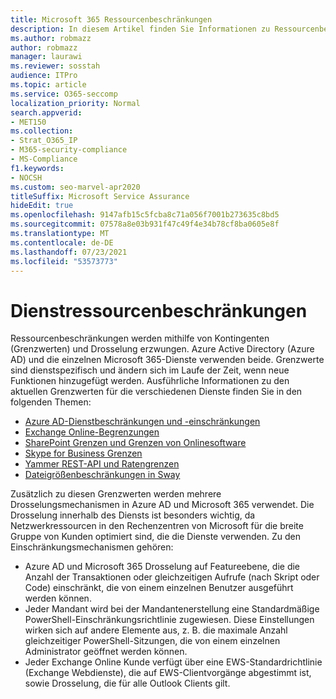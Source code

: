 ```yaml
---
title: Microsoft 365 Ressourcenbeschränkungen
description: In diesem Artikel finden Sie Informationen zu Ressourcenbeschränkungen für die verschiedenen Anwendungen innerhalb Microsoft 365.
ms.author: robmazz
author: robmazz
manager: laurawi
ms.reviewer: sosstah
audience: ITPro
ms.topic: article
ms.service: O365-seccomp
localization_priority: Normal
search.appverid:
- MET150
ms.collection:
- Strat_O365_IP
- M365-security-compliance
- MS-Compliance
f1.keywords:
- NOCSH
ms.custom: seo-marvel-apr2020
titleSuffix: Microsoft Service Assurance
hideEdit: true
ms.openlocfilehash: 9147afb15c5fcba8c71a056f7001b273635c8bd5
ms.sourcegitcommit: 07578a8e03b931f47c49f4e34b78cf8ba0605e8f
ms.translationtype: MT
ms.contentlocale: de-DE
ms.lasthandoff: 07/23/2021
ms.locfileid: "53573773"
---
```

# <a name="service-resource-limits"></a>Dienstressourcenbeschränkungen

Ressourcenbeschränkungen werden mithilfe von Kontingenten (Grenzwerten) und Drosselung erzwungen. Azure Active Directory (Azure AD) und die einzelnen Microsoft 365-Dienste verwenden beide. Grenzwerte sind dienstspezifisch und ändern sich im Laufe der Zeit, wenn neue Funktionen hinzugefügt werden. Ausführliche Informationen zu den aktuellen Grenzwerten für die verschiedenen Dienste finden Sie in den folgenden Themen:

- [Azure AD-Dienstbeschränkungen und -einschränkungen](/azure/azure-resource-manager/management/azure-subscription-service-limits)
- [Exchange Online-Begrenzungen](/office365/servicedescriptions/exchange-online-service-description/exchange-online-limits)
- [SharePoint Grenzen und Grenzen von Onlinesoftware](https://support.office.com/article/SharePoint-Online-software-boundaries-and-limits-8F34FF47-B749-408B-ABC0-B605E1F6D498)
- [Skype for Business Grenzen](https://technet.microsoft.com/library/skype-for-business-online-limits.aspx)
- [Yammer REST-API und Ratengrenzen](https://developer.yammer.com/docs/rest-api-rate-limits)
- [Dateigrößenbeschränkungen in Sway](https://support.office.com/article/File-size-limits-in-Sway-4db21bc6-b42b-499f-9272-66e089db109f)

Zusätzlich zu diesen Grenzwerten werden mehrere Drosselungsmechanismen in Azure AD und Microsoft 365 verwendet. Die Drosselung innerhalb des Diensts ist besonders wichtig, da Netzwerkressourcen in den Rechenzentren von Microsoft für die breite Gruppe von Kunden optimiert sind, die die Dienste verwenden. Zu den Einschränkungsmechanismen gehören:

- Azure AD und Microsoft 365 Drosselung auf Featureebene, die die Anzahl der Transaktionen oder gleichzeitigen Aufrufe (nach Skript oder Code) einschränkt, die von einem einzelnen Benutzer ausgeführt werden können.
- Jeder Mandant wird bei der Mandantenerstellung eine Standardmäßige PowerShell-Einschränkungsrichtlinie zugewiesen. Diese Einstellungen wirken sich auf andere Elemente aus, z. B. die maximale Anzahl gleichzeitiger PowerShell-Sitzungen, die von einem einzelnen Administrator geöffnet werden können.
- Jeder Exchange Online Kunde verfügt über eine EWS-Standardrichtlinie (Exchange Webdienste), die auf EWS-Clientvorgänge abgestimmt ist, sowie Drosselung, die für alle Outlook Clients gilt.
